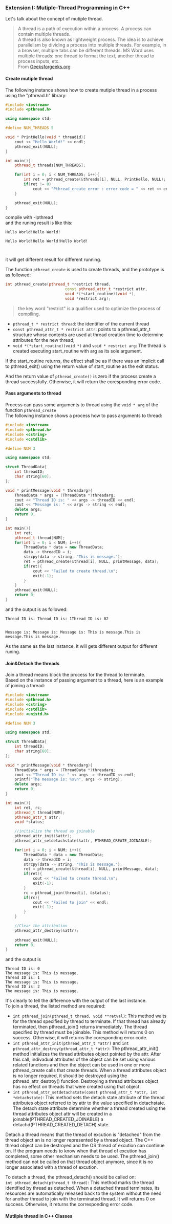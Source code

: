 ### Extension I: Mutiple-Thread Programming in C++
Let's talk about the concept of mutiple thread.  

>A thread is a path of execution within a process. A process can contain multiple threads.  
>A thread is also known as lightweight process. The idea is to achieve parallelism by dividing a process into multiple threads. For example, in a browser, multiple tabs can be different threads. MS Word uses multiple threads: one thread to format the text, another thread to process inputs, etc.  
>From [Geeksforgeeks.org](https://www.geeksforgeeks.org/thread-in-operating-system/)

<span id="create_thread"></span>
#### Create mutiple thread
The following instance shows how to create mutiple thread in a process using the "pthread.h" library:  
```c++
#include <iostream>
#include <pthread.h>

using namespace std;

#define NUM_THREADS 5

void * PrintHello(void * threadid){
    cout << "Hello World!" << endl;
    pthread_exit(NULL);
}

int main(){
    pthread_t threads[NUM_THREADS];

    for(int i = 0; i < NUM_THREADS; i++){
        int ret = pthread_create(&threads[i], NULL, PrintHello, NULL);
        if(ret != 0)
            cout << "Pthread_create error : error code = " << ret << endl;
    }

    pthread_exit(NULL);
}
```
compile with -lpthread  
and the runing result is like this:  
```
Hello World!Hello World!

Hello World!Hello World!Hello World!



```
it will get different result for different running.  

The function `pthread_create` is used to create threads, and the prototype is as followed:  
```c++
int pthread_create(pthread_t *restrict thread,
                          const pthread_attr_t *restrict attr,
                          void *(*start_routine)(void *),
                          void *restrict arg);
```
> the key word "restrict" is a qualifier used to optimize the process of compiling.  
  
- `pthread_t * restrict thread`: the identifier of the current thread
- `const pthread_attr_t * restrict attr`: points to a pthread_attr_t structure whose contents are used at thread creation time to determine attributes for the new thread;  
- `void *(*start_routine)(void *)` and `void * restrict arg`: The thread is created executing start_routine with arg as its sole argument.  

If the start_routine returns, the effect shall be as if there was an implicit call to pthread_exit() using the return value of start_routine as the exit status.  

And the return value of `pthread_create()` is zero if the process create a thread successfully. Otherwise, it will return the coresponding error code.  

#### Pass arguments to thread
Process can pass some arguments to thread using the `void * arg` of the function `pthread_create`  
The following instance shows a process how to pass arguments to thread:  
```c++
#include <iostream>
#include <pthread.h>
#include <cstring>
#include <cstdlib>

#define NUM 3

using namespace std;

struct ThreadData{
    int threadID;
    char string[60];
};

void * printMessage(void * threadarg){
    ThreadData * args = (ThreadData *)threadarg;
    cout << "Thread ID is: " << args -> threadID << endl;
    cout << "Message is: " << args -> string << endl;
    delete args;
    return 0;
}

int main(){
    int ret;
    pthread_t thread[NUM];
    for(int i = 0; i < NUM; i++){
        ThreadData * data = new ThreadData;
        data -> threadID = i;
        strcpy(data -> string, "This is message.");
        ret = pthread_create(&thread[i], NULL, printMessage, data);
        if(ret){
            cout << "Failed to create thread.\n";
            exit(-1);
        }
    }
    pthread_exit(NULL);
    return 0;
}
```

and the output is as followed:  
```
Thread ID is: Thread ID is: 1Thread ID is: 02


Message is: Message is: Message is: This is message.This is message.This is message.

```
As the same as the last instance, it will gets different output for different runing.  
#### Join&Detach the threads

Join a thread means block the process for the thread to terminate.  
Based on the instance of passing argument to a thread, here is an example of joining a thread:  
```c++
#include <iostream>
#include <pthread.h>
#include <cstring>
#include <cstdlib>
#include <unistd.h>

#define NUM 3

using namespace std;

struct ThreadData{
    int threadID;
    char string[60];
};

void * printMessage(void * threadarg){
    ThreadData * args = (ThreadData *)threadarg;
    cout << "Thread ID is: " << args -> threadID << endl;
    printf("The message is: %s\n", args -> string);
    delete args;
    return 0;
}

int main(){
    int ret, rc;
    pthread_t thread[NUM];
    pthread_attr_t attr;
    void *status;

    //initialize the thread as joinable
    pthread_attr_init(&attr);
    pthread_attr_setdetachstate(&attr, PTHREAD_CREATE_JOINABLE);

    for(int i = 0; i < NUM; i++){
        ThreadData * data = new ThreadData;
        data -> threadID = i;
        strcpy(data -> string, "This is message.");
        ret = pthread_create(&thread[i], NULL, printMessage, data);
        if(ret){
            cout << "Failed to create thread.\n";
            exit(-1);
        }
        rc = pthread_join(thread[i], &status);
        if(rc){
            cout << "Failed to join" << endl;
            exit(-1);
        }
    }

    //Clear the attribution
    pthread_attr_destroy(&attr);
    
    pthread_exit(NULL);
    return 0;
}
```
and the output is  
```
Thread ID is: 0
The message is: This is message.
Thread ID is: 1
The message is: This is message.
Thread ID is: 2
The message is: This is message.

```
It's clearly to tell the difference with the output of the last instance.  
To join a thread, the listed method are required:  
- `int pthread_join(pthread_t thread, void **retval)`: This method waits for the thread specified by thread to terminate. If that thread has already terminated, then pthread_join() returns immediately. The thread specified by thread must be joinable. This method will returns 0 on success. Otherwise, it will returns the coresponding error code.
- `int pthread_attr_init(pthread_attr_t *attr)` and `int pthread_attr_destroy(pthread_attr_t *attr)`: The pthread_attr_init() method initializes the thread attributes object pointed by the attr. After this call, indivadual attributes of the object can be set using various related functions and then the object can be used in one or more pthread_create calls that create threads. When a thread attributes object is no longer required, it should be destroyed using the pthread_attr_destroy() function. Destroying a thread attributes object has no effect on threads that were created using that object.
- `int pthread_attr_setdetachstate(const pthread_attr_t *attr, int *detachstate)`: This method sets the detach state attribute of the thread attributes object referred to by attr to the value specified in detachstate. The detach state attribute determine whether a thread created using the thread attributes object attr will be created in a joinable(PTHREAD_CREATED_JOINABLE) a detachd(PTHREAD_CREATED_DETACH) state. 

Detach a thread means that the thread of excution is "detached" from the thread object an is no longer represented by a thread object. The C++ thread object can be destroyed and the OS thread of excution can continue on. If the program needs to know when that thread of excution has completed, some other mechanism needs to be used. The pthread_join() method can not be called on that thread object anymore, since it is no longer associated with a thread of excution.  

To detach a thread, the pthread_detach() should be called on:  
`int pthread_detach(pthread_t thread)`: This method marks the thread identified by thread as detached. When a detached thread terminates, its resources are automatically released back to the system without the need for another thread to join with the terminated thread. It will returns 0 on success. Otherwise, it returns the corresponding error code.

<span id="thread_class"></span>
#### Mutilple thread in C++ Classes

